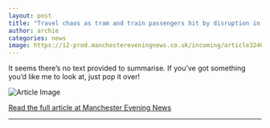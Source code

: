 ```yaml
---
layout: post
title: "Travel chaos as tram and train passengers hit by disruption in Greater Manchester"
author: archie
categories: news
image: https://i2-prod.manchestereveningnews.co.uk/incoming/article32409605.ece/ALTERNATES/s1200/1_Piccadilly-station-strike.jpg
---
```

It seems there’s no text provided to summarise. If you’ve got something you’d like me to look at, just pop it over!

![Article Image](https://i2-prod.manchestereveningnews.co.uk/incoming/article32409605.ece/ALTERNATES/s1200/1_Piccadilly-station-strike.jpg)

[Read the full article at Manchester Evening News](https://www.manchestereveningnews.co.uk/news/greater-manchester-news/live-travel-chaos-tram-train-32537985)

---
